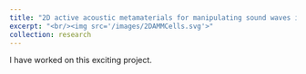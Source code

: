 ```yaml
---
title: "2D active acoustic metamaterials for manipulating sound waves in ducts"
excerpt: "<br/><img src='/images/2DAMMCells.svg'>"
collection: research
---
```


I have worked on this exciting project.
